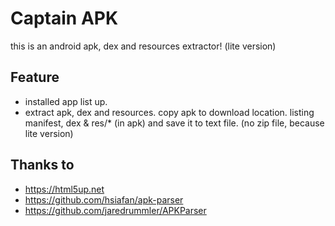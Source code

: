 # Captain APK

this is an android apk, dex and resources extractor! (lite version)

## Feature

* installed app list up.
* extract apk, dex and resources. 
    copy apk to download location.
    listing manifest, dex & res/* (in apk) 
    and save it to text file. (no zip file, because lite version)

## Thanks to

* https://html5up.net 
* https://github.com/hsiafan/apk-parser 
* https://github.com/jaredrummler/APKParser 
